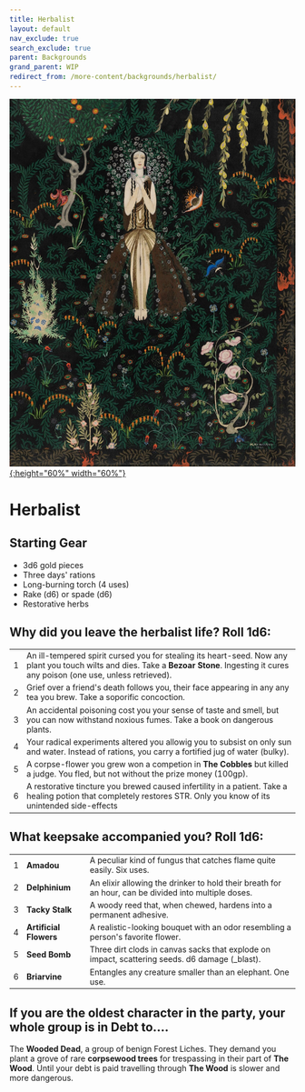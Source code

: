 ```yaml
---
title: Herbalist
layout: default
nav_exclude: true
search_exclude: true
parent: Backgrounds
grand_parent: WIP
redirect_from: /more-content/backgrounds/herbalist/
---
```


[![Alt text](/img/backgrounds/herbalist.jpg "East of the Sun and West of the Moon, illustrated by Kay Nielsen"){:height="60%" width="60%"}](/img/backgrounds/herbalist.jpg)

# Herbalist

## Starting Gear

- 3d6 gold pieces
- Three days' rations
- Long-burning torch (4 uses)
- Rake (d6) or spade (d6)
- Restorative herbs

## Why did you leave the herbalist life? Roll 1d6:

|      |                                                              |
| ---- | ------------------------------------------------------------ |
| 1    | An ill-tempered spirit cursed you for stealing its heart-seed. Now any plant you touch wilts and dies. Take a **Bezoar Stone**. Ingesting it cures any poison (one use, unless retrieved). |
| 2    | Grief over a friend's death follows you, their face appearing in any any tea you brew. Take a soporific concoction. |
| 3    | An accidental poisoning cost you your sense of taste and smell, but you can now withstand noxious fumes. Take a book on dangerous plants. |
| 4    | Your radical experiments altered you allowig you to subsist on only sun and water. Instead of rations, you carry a fortified jug of water (bulky). |
| 5    | A corpse-flower you grew won a competion in **The Cobbles** but killed a judge. You fled, but not without the prize money (100gp). |
| 6    | A restorative tincture you brewed caused infertility in a patient. Take a healing potion that completely restores STR. Only you know of its unintended side-effects |

## What keepsake accompanied you? Roll 1d6:

|      |                        |                                                              |
| ---- | ---------------------- | ------------------------------------------------------------ |
| 1    | **Amadou**             | A peculiar kind of fungus that catches flame quite easily. Six uses. |
| 2    | **Delphinium**         | An elixir allowing the drinker to hold their breath for an hour, can be divided into multiple doses. |
| 3    | **Tacky Stalk**        | A woody reed that, when chewed, hardens into a permanent adhesive. |
| 4    | **Artificial Flowers** | A realistic-looking bouquet with an odor resembling a person's favorite flower. |
| 5    | **Seed Bomb**          | Three dirt clods in canvas sacks that explode on impact, scattering seeds. d6 damage (_blast). |
| 6    | **Briarvine**          | Entangles any creature smaller than an elephant. One use. |

## If you are the oldest character in the party, your whole group is in Debt to....

The **Wooded Dead**, a group of benign Forest Liches. They demand you plant a grove of rare **corpsewood trees** for trespassing in their part of **The Wood**. Until your debt is paid travelling through **The Wood** is slower and more dangerous.
